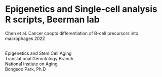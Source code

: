 # Epigenetics and Single-cell analysis R scripts, Beerman lab

Chen et al. Cancer coopts differentiation of B-cell precursors into macrophages 2022<br><br>

Epigenetics and Stem Cell Aging<br>
Translational Gerontology Branch<br>
National Instiute on Aging<br>
Bongsoo Park, Ph.D<br>




